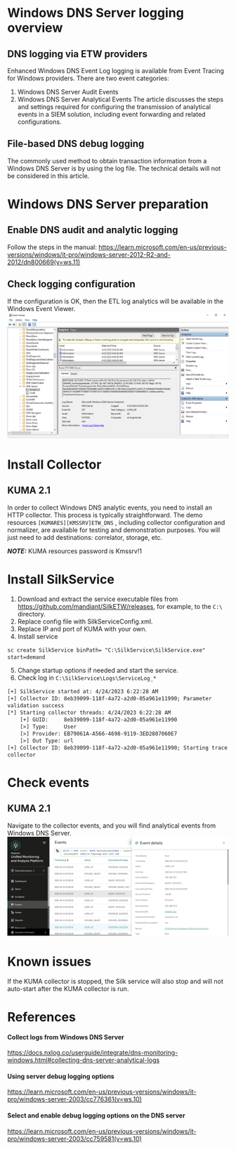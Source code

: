 
# Windows DNS Server logging overview

## DNS logging via ETW providers

Enhanced Windows DNS Event Log logging is available from Event Tracing for Windows providers. There are two event categories:
1. Windows DNS Server Audit Events
2. Windows DNS Server Analytical Events
The article discusses the steps and settings required for configuring the transmission of analytical events in a SIEM solution, including event forwarding and related configurations.

## File-based DNS debug logging
The commonly used method to obtain transaction information from a Windows DNS Server is by using the log file. The technical details will not be considered in this article.

# Windows DNS Server preparation

## Enable DNS audit and analytic logging
Follow the steps in the manual:
https://learn.microsoft.com/en-us/previous-versions/windows/it-pro/windows-server-2012-R2-and-2012/dn800669(v=ws.11)

## Check logging configuration
If the configuration is OK, then the ETL log analytics will be available in the Windows Event Viewer.
![Windows DNS Server Events](img/win_events.png)
# Install Collector

## KUMA 2.1
In order to collect Windows DNS analytic events, you need to install an HTTP collector. This process is typically straightforward. The demo resources `[KUMARES][KMSSRV]ETW_DNS` , including collector configuration and normalizer, are available for testing and demonstration purposes. You will just need to add destinations: correlator, storage, etc.

**_NOTE:_**  KUMA resources password is Kmssrv!1

# Install SilkService
1. Download and extract the service executable files from https://github.com/mandiant/SilkETW/releases, for example, to the `C:\` directory.
2. Replace config file with SilkServiceConfig.xml.
3. Replace IP and port of KUMA with your own.
4. Install service
```
sc create SilkService binPath= "C:\SilkService\SilkService.exe" start=demand
```
5. Change startup options if needed and start the service.
6. Check log in `C:\SilkService\Logs\ServiceLog_*`
```
[+] SilkService started at: 4/24/2023 6:22:28 AM
[+] Collector ID: 8eb39099-118f-4a72-a2d0-05a961e11990; Parameter validation success
[*] Starting collector threads: 4/24/2023 6:22:28 AM
    [+] GUID:     8eb39099-118f-4a72-a2d0-05a961e11990
    [>] Type:     User
    [>] Provider: EB79061A-A566-4698-9119-3ED2807060E7
    [>] Out Type: url
[+] Collector ID: 8eb39099-118f-4a72-a2d0-05a961e11990; Starting trace collector
```

# Check events
## KUMA 2.1
Navigate to the collector events, and you will find analytical events from Windows DNS Server.
![KUMA Events](img/kuma_events.png)
# Known issues
If the KUMA collector is stopped, the Silk service will also stop and will not auto-start after the KUMA collector is run.

# References
#### Collect logs from Windows DNS Server
https://docs.nxlog.co/userguide/integrate/dns-monitoring-windows.html#collecting-dns-server-analytical-logs
#### Using server debug logging options
https://learn.microsoft.com/en-us/previous-versions/windows/it-pro/windows-server-2003/cc776361(v=ws.10)
#### Select and enable debug logging options on the DNS server
https://learn.microsoft.com/en-us/previous-versions/windows/it-pro/windows-server-2003/cc759581(v=ws.10) 